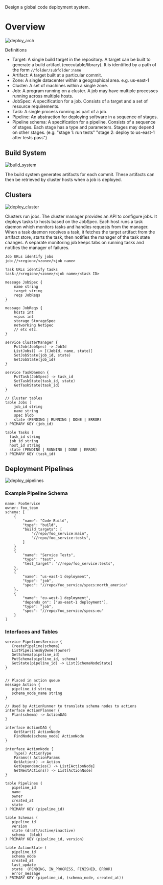 
Design a global code deployment system.

# Overview

![deploy_arch](diagrams/deploy_arch.png)


Definitions
* Target: A single build target in the repository. A target can be built to generate a build artifact (executable/library). It is identified by a path of the form `//folder/subfolder:name`
* Artifact: A target built at a particular commit.
* Zone: A single datacenter within a geographical area. e.g. us-east-1
* Cluster: A set of machines within a single zone.
* Job: A program running on a cluster. A job may have multiple processes running across multiple hosts.
* JobSpec: A specification for a job. Consists of a target and a set of resource requirements.
* Task: A single process running as part of a job.
* Pipeline: An abstraction for deploying software in a sequence of stages.
* Pipeline schema: A specification for a pipeline. Consists of a sequence of stages. Each stage has a type and parameters. Stages may depend on other stages. (e.g. "stage 1: run tests" "stage 2: deploy to us-east-1 after tests pass")

## Build System

![build_system](diagrams/deploy_build.png)

The build system generates artifacts for each commit. These artifacts can then be retrieved by cluster hosts when a job is deployed.

## Clusters

![deploy_cluster](diagrams/deploy_cluster.png)

Clusters run jobs. The cluster manager provides an API to configure jobs. It deploys tasks to hosts based on the JobSpec. Each host runs a task daemon which monitors tasks and handles requests from the manager. When a task daemon receives a task, it fetches the target artifact from the artifact store, starts the task, then notifies the manager of the task state changes. A separate monitoring job keeps tabs on running tasks and notifies the manager of failures.

```
Job URLs identify jobs
job://<region>/<zone>/<job name>

Task URLs identify tasks
task://<region>/<zone>/<job name>/<task ID>

message JobSpec {
    name string
    target string
    reqs JobReqs
}

message JobReqs {
    hosts int
    vcpus int
    storage StorageSpec 
    networking NetSpec
    // etc etc.
}

service ClusterManager {
    PutJob(JobSpec) -> JobId
    ListJobs() -> [(JobId, name, state)]
    SetJobState(job_id, state)
    GetJobState(job_id)
}

service TaskDaemon {
    PutTask(JobSpec) -> task_id
    SetTaskState(task_id, state)
    GetTaskState(task_id)
}

// Cluster tables
table Jobs (
    job_id string
    name string
    spec blob
    state (PENDING | RUNNING | DONE | ERROR)
) PRIMARY KEY (job_id)

table Tasks (
  task_id string
  job_id string
  host_id string
  state (PENDING | RUNNING | DONE | ERROR)
) PRIMARY KEY (task_id)

```


## Deployment Pipelines

![deploy_pipelines](diagrams/deploy_pipelines.png)

### Example Pipeline Schema
```
name: FooService
owner: foo_team
schema: [
    {
        "name": "Code Build",
        "type": "build",
        "build_targets": [
            "//repo/foo_service:main",
            "//repo/foo_service:tests",
        ]
    }
    {
        "name": "Service Tests",
        "type": "test",
        "test_target": "//repo/foo_service:tests",
    },
    {
        "name": "us-east-1 deployment",
        "type": "job",
        "spec": "//repo/foo_service/specs:north_america"
    },
    {
        "name": "eu-west-1 deployment",
        "depends_on": ["us-east-1 deployment"],
        "type": "job",
        "spec": "//repo/foo_service/specs:eu"
    }
]
```

### Interfaces and Tables

```
service PipelinesService {
   CreatePipeline(schema)
   ListPipelinesByOwner(owner)
   GetSchema(pipeline_id)
   PutSchema(pipeline_id, schema)
   GetState(pipeline_id) -> List[SchemaNodeState]
}


// Placed in action queue
message Action {
   pipeline_id string
   schema_node_name string
}

// Used by ActionRunner to translate schema nodes to actions
interface ActionPlanner {
   Plan(schema) -> ActionDAG
}

interface ActionDAG {
    GetStart() ActionNode
    FindNode(schema_node) ActionNode
}

interface ActionNode {
    Type() ActionType
    Params() ActionParams
    GetAction() -> Action
    GetDependencies() -> List[ActionNode]
    GetNextActions() -> List[ActionNode]
}

table Pipelines (
   pipeline_id
   name 
   owner
   created_at
   state
) PRIMARY KEY (pipeline_id)

table Schemas (
   pipeline_id
   version
   state (draft/active/inactive)
   schema  (blob)
) PRIMARY KEY (pipeline_id, version)

table ActionState (
   pipeline_id
   schema_node
   created_at
   last_update
   state  (PENDING, IN_PROGRESS, FINISHED, ERROR)
   error_message
) PRIMARY KEY (pipeline_id, (schema_node, created_at))
```
